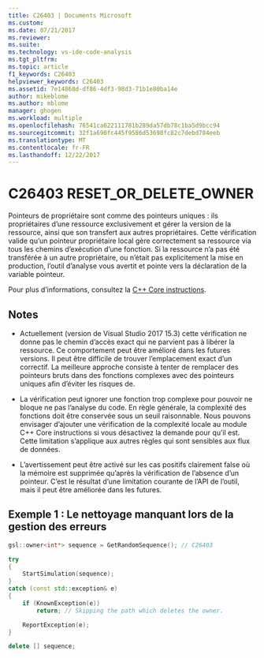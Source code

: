 ```yaml
---
title: C26403 | Documents Microsoft
ms.custom: 
ms.date: 07/21/2017
ms.reviewer: 
ms.suite: 
ms.technology: vs-ide-code-analysis
ms.tgt_pltfrm: 
ms.topic: article
f1_keywords: C26403
helpviewer_keywords: C26403
ms.assetid: 7e14868d-df86-4df3-98d3-71b1e80ba14e
author: mikeblome
ms.author: mblome
manager: ghogen
ms.workload: multiple
ms.openlocfilehash: 76541ca622111781b289da57db78c1ba5d9bcc94
ms.sourcegitcommit: 32f1a690fc445f9586d53698fc82c7debd784eeb
ms.translationtype: MT
ms.contentlocale: fr-FR
ms.lasthandoff: 12/22/2017
---
```

# <a name="c26403-resetordeleteowner"></a>C26403 RESET_OR_DELETE_OWNER
Pointeurs de propriétaire sont comme des pointeurs uniques : ils propriétaires d’une ressource exclusivement et gérer la version de la ressource, ainsi que son transfert aux autres propriétaires. Cette vérification valide qu’un pointeur propriétaire local gère correctement sa ressource via tous les chemins d’exécution d’une fonction. Si la ressource n’a pas été transférée à un autre propriétaire, ou n’était pas explicitement la mise en production, l’outil d’analyse vous avertit et pointe vers la déclaration de la variable pointeur.

Pour plus d’informations, consultez la [C++ Core instructions](http://github.com/isocpp/CppCoreGuidelines/blob/master/CppCoreGuidelines.md#r-resource-management).  

## <a name="remarks"></a>Notes
- Actuellement (version de Visual Studio 2017 15.3) cette vérification ne donne pas le chemin d’accès exact qui ne parvient pas à libérer la ressource. Ce comportement peut être amélioré dans les futures versions. Il peut être difficile de trouver l’emplacement exact d’un correctif. La meilleure approche consiste à tenter de remplacer des pointeurs bruts dans des fonctions complexes avec des pointeurs uniques afin d’éviter les risques de.

- La vérification peut ignorer une fonction trop complexe pour pouvoir ne bloque ne pas l’analyse du code. En règle générale, la complexité des fonctions doit être conservée sous un seuil raisonnable. Nous pouvons envisager d’ajouter une vérification de la complexité locale au module C++ Core instructions si vous désactivez la demande pour qu’il est. Cette limitation s’applique aux autres règles qui sont sensibles aux flux de données.

- L’avertissement peut être activé sur les cas positifs clairement false où la mémoire est supprimée qu’après la vérification de l’absence d’un pointeur. C’est le résultat d’une limitation courante de l’API de l’outil, mais il peut être améliorée dans les futures.

## <a name="example-1-missing-cleanup-during-error-handling"></a>Exemple 1 : Le nettoyage manquant lors de la gestion des erreurs
```cpp
gsl::owner<int*> sequence = GetRandomSequence(); // C26403

try
{
    StartSimulation(sequence);
}
catch (const std::exception& e)
{
    if (KnownException(e))
        return; // Skipping the path which deletes the owner.

    ReportException(e);
}

delete [] sequence;
```